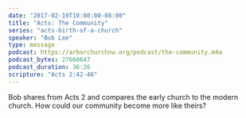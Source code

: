 ```yaml
---
date: "2017-02-19T10:00:00-08:00"
title: "Acts: The Community"
series: "acts-birth-of-a-church"
speaker: "Bob Lee"
type: message
podcast: https://arborchurchnw.org/podcast/the-community.m4a
podcast_bytes: 27660647 
podcast_duration: 36:26
scripture: "Acts 2:42-46"
---
```


Bob shares from Acts 2 and compares the early church to the modern church. How could our community become more like theirs?

